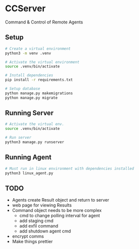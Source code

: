 # CCServer
Command &amp; Control of Remote Agents

## Setup
```bash
# Create a virtual environment
python3 -m venv .venv

# Activate the virtual environment
source .venv/bin/activate

# Install dependencies
pip install -r requirements.txt

# Setup database
python manage.py makemigrations
python manage.py migrate
```

## Running Server
```bash
# Activate the virtual env.
source .venv/bin/activate

# Run server
python3 manage.py runserver
```

## Running Agent
```bash
# Must run in linux environment with dependencies installed
python3 linux_agent.py
```


## TODO
* Agents create Result object and return to server
* web page for viewing Results
* Command object needs to be more complex
    * cmd to change polling interval for agent
    * add staging cmd
    * add exfil command
    * add shutdown agent cmd
* encrypt comms
* Make things prettier

